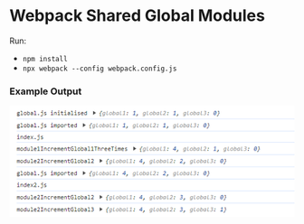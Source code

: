 # Webpack Shared Global Modules

Run:
- `npm install`
- `npx webpack --config webpack.config.js`

### Example Output

![Example Output](./example.png)